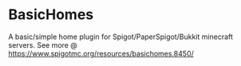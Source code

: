 # BasicHomes
A basic/simple home plugin for Spigot/PaperSpigot/Bukkit minecraft servers.
See more @ https://www.spigotmc.org/resources/basichomes.8450/